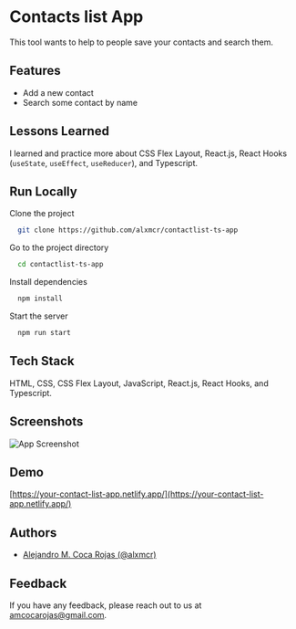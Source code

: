 # Contacts list App

This tool wants to help to people save your contacts and search them.

## Features

- Add a new contact
- Search some contact by name

## Lessons Learned

I learned and practice more about CSS Flex Layout, React.js, React Hooks (`useState`, `useEffect`, `useReducer`), and Typescript.

## Run Locally

Clone the project

```bash
  git clone https://github.com/alxmcr/contactlist-ts-app
```

Go to the project directory

```bash
  cd contactlist-ts-app
```

Install dependencies

```bash
  npm install
```

Start the server

```bash
  npm run start
```

## Tech Stack

HTML, CSS, CSS Flex Layout, JavaScript, React.js, React Hooks, and Typescript.

## Screenshots

![App Screenshot](https://res.cloudinary.com/images-alex-projects/image/upload/v1624987853/Portfolio/your-contact-list-app/contact-list-app-example_fhvpnf.png)

## Demo

[https://your-contact-list-app.netlify.app/](https://your-contact-list-app.netlify.app/)

## Authors

- [Alejandro M. Coca Rojas (@alxmcr)](https://www.github.com/alxmcr)

## Feedback

If you have any feedback, please reach out to us at amcocarojas@gmail.com.
